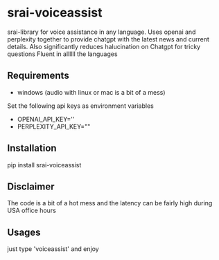 # srai-voiceassist
srai-library for voice assistance in any language.
Uses openai and perplexity together to provide chatgpt with the latest news and current details.
Also significantly reduces halucination on Chatgpt for tricky questions
Fluent in allllll the languages

## Requirements
* windows (audio with linux or mac is a bit of a mess)

Set the following api keys as environment variables
* OPENAI_API_KEY=''
* PERPLEXITY_API_KEY=""

## Installation
pip install srai-voiceassist

## Disclaimer
The code is a bit of a hot mess and the latency can be fairly high during USA office hours

## Usages
just type 'voiceassist' and enjoy